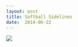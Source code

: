 ```yaml
---
layout: post
title: Softball Sidelines
date:  2014-06-22
---
```


![](https://c1.staticflickr.com/3/2920/14482352445_006438c293_z_d.jpg)